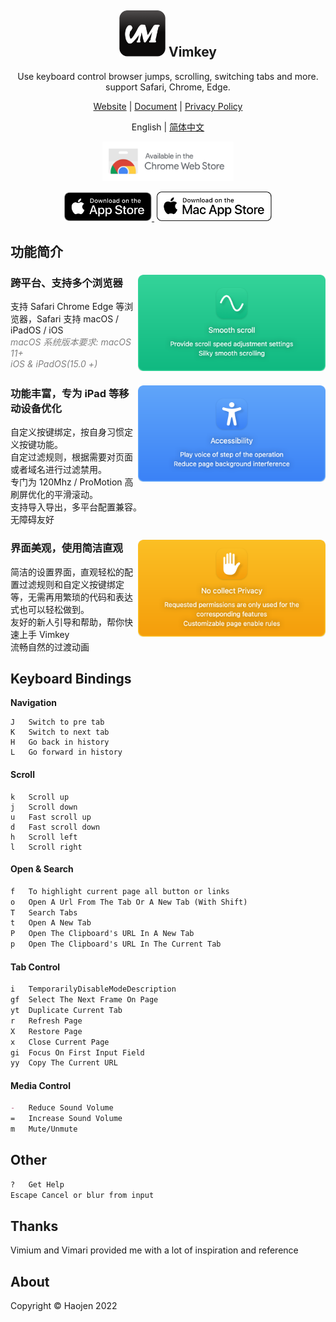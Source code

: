 
<p align="center">
  
</p>
<h2 align="center">
  <img src="https://github.com/Haojen/vimkey/blob/main/src/assets/logo.png" width="74px">
  <strong>Vimkey</strong>
</h2> 
<p align="center">
  Use keyboard control browser jumps, scrolling, switching tabs and more. support Safari, Chrome, Edge.
</p>
<p align="center">
  <a href="https://haojen.github.io/vimkey">Website</a> | <a href="https://haojen.github.io/vimkey/#/support">Document</a> | <a href="https://haojen.github.io/vimkey/#/privacy">Privacy Policy</a>
</p>

<p align="center">
  <span>English</span> | <a href="/README-zh.md">简体中文</a>
</p>

<p align="center">
<a href="https://chrome.google.com/webstore/detail/vimkey/eeeandejdamjifbgmmmmonggidbccnnj">
    <img src="src/assets/chrome-webstore.svg" width="210">
</a>
</p>

<p align="center">
<a href="https://itunes.apple.com/app/id1585682577">
    <img src="src/assets/Download_on_the_App_Store_Badge_US-UK_RGB_blk_092917.svg" width="140">
</a>
<a href="https://itunes.apple.com/app/id1585682577" class="ml-6">
    <img src="src/assets/Download_on_the_Mac_App_Store_Badge_US-UK_RGB_wht_092917.svg" width="184" style="margin-left: 4px;">
</a>
</p>

## 功能简介

<div>
    <img align="right" src="src/assets/features-smoothscroll.png" width="300">
    <h3>跨平台、支持多个浏览器</h3>
    <span>支持 Safari Chrome Edge 等浏览器，Safari 支持 macOS / iPadOS / iOS </span>
    <br>
    <i style="color: gray">macOS 系统版本要求: macOS 11+ </i>
    <br>
    <i style="color: gray">iOS & iPadOS(15.0 +)</i>
    <br clear="both"/>
</div>

<div>
    <img align="right" src="src/assets/features-accessibility.png" width="300">
    <h3>功能丰富，专为 iPad 等移动设备优化</h3>
    <span>自定义按键绑定，按自身习惯定义按键功能。</span>
    <br>
    <span>自定过滤规则，根据需要对页面或者域名进行过滤禁用。</span>
    <br>
    <span>专门为 120Mhz / ProMotion 高刷屏优化的平滑滚动。</span>
    <br>
    <span>支持导入导出，多平台配置兼容。</span>
    <br>
    <span>无障碍友好</span>
    <br clear="both"/>
</div>

<div>
    <img align="right" src="src/assets/features-privacy-policy.png" width="300">
    <h3>界面美观，使用简洁直观</h3>
    <span>简洁的设置界面，直观轻松的配置过滤规则和自定义按键绑定等，无需再用繁琐的代码和表达式也可以轻松做到。</span>
    <br>
    <span>友好的新人引导和帮助，帮你快速上手 Vimkey</span>
    <br>
    <span>流畅自然的过渡动画</span>
    <br clear="both"/>
</div>


## Keyboard Bindings

**Navigation**

```
J   Switch to pre tab      
K   Switch to next tab
H   Go back in history
L   Go forward in history 
```

#### Scroll

```
k   Scroll up                                   
j   Scroll down                                 
u   Fast scroll up                             
d   Fast scroll down                           
h   Scroll left                                 
l   Scroll right                                
```

#### Open & Search
```markdown
f   To highlight current page all button or links
o   Open A Url From The Tab Or A New Tab (With Shift)
T   Search Tabs
t   Open A New Tab
P   Open The Clipboard's URL In A New Tab
p   Open The Clipboard's URL In The Current Tab
```

#### Tab Control

```markdown
i   TemporarilyDisableModeDescription
gf  Select The Next Frame On Page
yt  Duplicate Current Tab
r   Refresh Page
X   Restore Page
x   Close Current Page
gi  Focus On First Input Field
yy  Copy The Current URL
```

#### Media Control

```markdown
-   Reduce Sound Volume
=   Increase Sound Volume
m   Mute/Unmute
```


## Other

```markdown
?   Get Help
Escape Cancel or blur from input
```


## Thanks

Vimium and Vimari provided me with a lot of inspiration and reference

## About
Copyright © Haojen 2022
